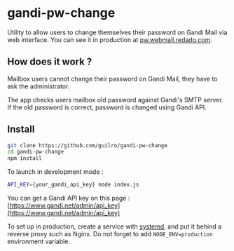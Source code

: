 # gandi-pw-change
Utility to allow users to change themselves their password on Gandi Mail via web interface. You can see it in production at [pw.webmail.redado.com](https://pw.webmail.redado.com).

## How does it work ?
Mailbox users cannot change their password on Gandi Mail, they have to ask the administrator.

The app checks users mailbox old password against Gandi's SMTP server. If the old password is correct, password is changed using Gandi API.

## Install

```bash
git clone https://github.com/guilro/gandi-pw-change
cd gandi-pw-change
npm install
```

To launch in development mode :
```bash
API_KEY={your_gandi_api_key} node index.js
```

You can get a Gandi API key on this page : [https://www.gandi.net/admin/api_key](https://www.gandi.net/admin/api_key)

To set up in production, create a service with [systemd](https://rocketeer.be/articles/deploying-node-js-with-systemd/), and put it behind a reverse proxy such as Nginx. Do not forget to add `NODE_ENV=production` environment variable.
